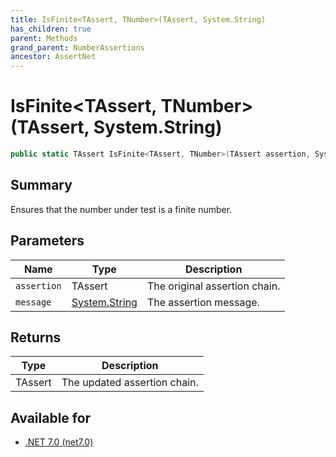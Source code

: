 ```yaml
---
title: IsFinite<TAssert, TNumber>(TAssert, System.String)
has_children: true
parent: Methods
grand_parent: NumberAssertions
ancestor: AssertNet
---
```

# IsFinite&lt;TAssert, TNumber&gt;(TAssert, System.String)

```csharp
public static TAssert IsFinite<TAssert, TNumber>(TAssert assertion, System.String message);
```

## Summary
Ensures that the number under test is a finite number.

## Parameters
|Name|Type|Description|
|-|-|-|
|`assertion`|TAssert|The original assertion chain.|
|`message`|[System.String](https://learn.microsoft.com/en-us/dotnet/api/system.string)|The assertion message.|

## Returns
|Type|Description|
|-|-|
|TAssert|The updated assertion chain.|

## Available for
- [.NET 7.0 (net7.0)](https://versionsof.net/core/7.0/)

